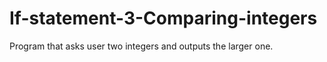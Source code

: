 # If-statement-3-Comparing-integers
Program that asks user two integers and outputs the larger one.
